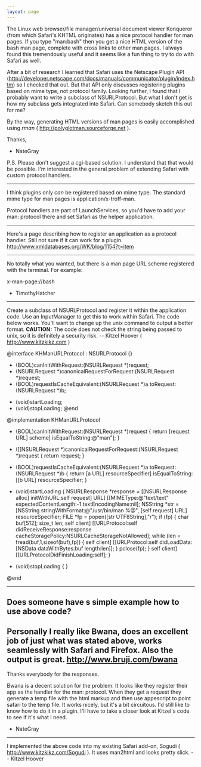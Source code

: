 ```yaml
---
layout: page
---
```




The Linux web browser/file manager/universal document viewer Konqueror (from which Safari's KHTML originates) has a nice protocol handler for man pages.  If you type "man:bash" then you get a nice HTML version of the bash man page, complete with cross links to other man pages.  I always found this tremendously useful and it seems like a fun thing to try to do with Safari as well.  

After a bit of research I learned that Safari uses the Netscape Plugin API (http://developer.netscape.com/docs/manuals/communicator/plugin/index.htm) so I checked that out.  But that API only discusses registering plugins based on mime type, not protocol family.  Looking further, I found that I probably want to write a subclass of NSURLProtocol.  But what I don't get is how my subclass gets integrated into Safari.  Can somebody sketch this out for me?

By the way, generating HTML versions of man pages is easily accomplished using *rman* ( http://polyglotman.sourceforge.net ).

Thanks,
- NateGray

P.S.  Please don't suggest a cgi-based solution.  I understand that that would be possible.  I'm interested in the general problem of extending Safari with custom protocol handlers.

----

I think plugins only *can* be registered based on mime type. The standard mime type for man pages is application/x-troff-man.

Protocol handlers are part of LaunchServices, so you'd have to add your man: protocol there and set Safari as the helper application.

----

Here's a page describing how to register an application as a protocol handler.  Still not sure if it can work for a plugin.
http://www.xmldatabases.org/WK/blog/1154?t=item

----

No totally what you wanted, but there is a man page URL scheme registered with the terminal. For example:

x-man-page://bash

- TimothyHatcher

----

Create a subclass of NSURLProtocol and register it within the application code.  Use an InputManager to get this to work within Safari.  The code below works.  You'll want to change up the unix command to output a better format.  **CAUTION:** The code does not check the string being passed to unix, so it is definitely a security risk.  -- Kitzel Hoover ( http://www.kitzkikz.com )

    
@interface KHManURLProtocol : NSURLProtocol {}
+ (BOOL)canInitWithRequest:(NSURLRequest *)request;
+ (NSURLRequest *)canonicalRequestForRequest:(NSURLRequest *)request;
+ (BOOL)requestIsCacheEquivalent:(NSURLRequest *)a toRequest:(NSURLRequest *)b;
- (void)startLoading;
- (void)stopLoading;
@end

@implementation KHManURLProtocol
+ (BOOL)canInitWithRequest:(NSURLRequest *)request {
    return [request URL] scheme] isEqualToString:@"man"];
}

+ ([[NSURLRequest *)canonicalRequestForRequest:(NSURLRequest *)request {
    return request;
}

+ (BOOL)requestIsCacheEquivalent:(NSURLRequest *)a toRequest:(NSURLRequest *)b {
    return [a URL] resourceSpecifier] isEqualToString:[[b URL] resourceSpecifier;
}

- (void)startLoading {
    NSURLResponse *response = 
        [[NSURLResponse alloc]
        initWithURL:self request] URL] 
        [[MIMEType:@"text/text" 
        expectedContentLength:-1 
        textEncodingName:nil]; 
    NSString *str = 
        [NSString stringWithFormat:@"/usr/bin/man %@",
        [self request] URL] resourceSpecifier;
    FILE *fp = popen([str UTF8String],"r");
    if (fp) {
        char buf[512];
        size_t len;
        self client] 
            [[URLProtocol:self 
            didReceiveResponse:response
            cacheStoragePolicy:NSURLCacheStorageNotAllowed];
        while (len = fread(buf,1,sizeof(buf),fp)) {
            self client] 
                [[URLProtocol:self 
                didLoadData:[NSData dataWithBytes:buf length:len]];
        }
        pclose(fp);
    }
    self client] [[URLProtocolDidFinishLoading:self];
}

- (void)stopLoading {
}

@end


----

Does someone have s simple example how to use above code?
----

Personally I really like Bwana, does an excellent job of just what was stated above, works seamlessly with Safari and Firefox.  Also the output is great.
http://www.bruji.com/bwana
----
Thanks everybody for the responses.

Bwana is a decent solution for the problem.  It looks like they register their app as the handler for the man: protocol.  When they get a request they generate a temp file with the html markup and then use appescript to point safari to the temp file.  It works nicely, but it's a bit circuitous.  I'd still like to know how to do it in a plugin.  I'll have to take a closer look at Kitzel's code to see if it's what I need.

- NateGray

----

I implemented the above code into my existing Safari add-on, Sogudi ( http://www.kitzkikz.com/Sogudi ).  It uses man2html and looks pretty slick. -- Kitzel Hoover
